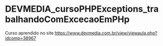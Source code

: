 # DEVMEDIA_cursoPHPExceptions_trabalhandoComExcecaoEmPHp

Curso aprendido no site https://www.devmedia.com.br/view/viewaula.php?idcomp=38967